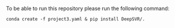 To be able to run this repository please run the following command:

`conda create -f project3.yaml & pip install DeepSVR/.`
